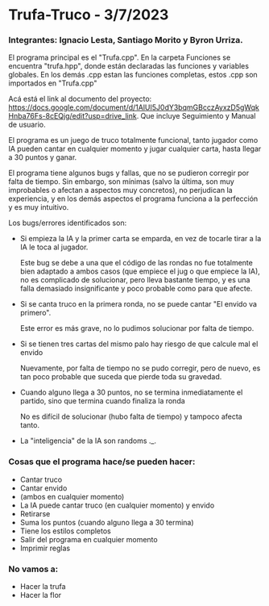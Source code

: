 # Trufa-Truco - 3/7/2023
### Integrantes: Ignacio Lesta, Santiago Morito y Byron Urriza.
El programa principal es el "Trufa.cpp". 
En la carpeta Funciones se encuentra "trufa.hpp", donde están declaradas las funciones y variables globales. 
En los demás .cpp estan las funciones completas, estos .cpp son importados en "Trufa.cpp"

Acá está el link al documento del proyecto: https://docs.google.com/document/d/1AlUI5J0dY3bqmGBcczAyxzD5gWqkHnba76Fs-8cEQjg/edit?usp=drive_link.
Que incluye Seguimiento y Manual de usuario.

El programa es un juego de truco totalmente funcional, tanto jugador como IA pueden cantar en cualquier momento y jugar cualquier carta, hasta llegar a 30 puntos y ganar.

El programa tiene algunos bugs y fallas, que no se pudieron corregir por falta de tiempo. Sin embargo, son mínimas (salvo la última, son muy improbables o afectan a aspectos muy concretos), no perjudican la experiencia, y en los demás aspectos el programa funciona a la perfección y es muy intuitivo.

Los bugs/errores identificados son:
+ Si empieza la IA y la primer carta se emparda, en vez de tocarle tirar a la IA le toca al jugador.

  Este bug se debe a una que el código de las rondas no fue totalmente bien adaptado a ambos casos (que empiece el jug o que empiece la IA), no es complicado de solucionar, pero lleva bastante tiempo, y es una falla demasiado insignificante y poco probable como para que afecte.
+ Si se canta truco en la primera ronda, no se puede cantar "El envido va primero".

  Este error es más grave, no lo pudimos solucionar por falta de tiempo.
+ Si se tienen tres cartas del mismo palo hay riesgo de que calcule mal el envido

  Nuevamente, por falta de tiempo no se pudo corregir, pero de nuevo, es tan poco probable que suceda que pierde toda su gravedad.
+ Cuando alguno llega a 30 puntos, no se termina inmediatamente el partido, sino que termina cuando finaliza la ronda

  No es difícil de solucionar (hubo falta de tiempo) y tampoco afecta tanto.
+ La "inteligencia" de la IA son randoms ._.

### Cosas que el programa hace/se pueden hacer:
+ Cantar truco
+ Cantar envido
+ (ambos en cualquier momento)
+ La IA puede cantar truco (en cualquier momento) y envido
+ Retirarse
+ Suma los puntos (cuando alguno llega a 30 termina)
+ Tiene los estilos completos
+ Salir del programa en cualquier momento
+ Imprimir reglas
### No vamos a:
+ Hacer la trufa
+ Hacer la flor
